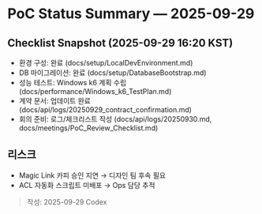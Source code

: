 # PoC Status Summary — 2025-09-29

## Checklist Snapshot (2025-09-29 16:20 KST)
- 환경 구성: 완료 (docs/setup/LocalDevEnvironment.md)
- DB 마이그레이션: 완료 (docs/setup/DatabaseBootstrap.md)
- 성능 테스트: Windows k6 계획 수립 (docs/performance/Windows_k6_TestPlan.md)
- 계약 문서: 업데이트 완료 (docs/api/logs/20250929_contract_confirmation.md)
- 회의 준비: 로그/체크리스트 작성 (docs/api/logs/20250930.md, docs/meetings/PoC_Review_Checklist.md)

## 리스크
- Magic Link 카피 승인 지연 → 디자인 팀 후속 필요
- ACL 자동화 스크립트 미배포 → Ops 담당 추적

> 작성: 2025-09-29 Codex
